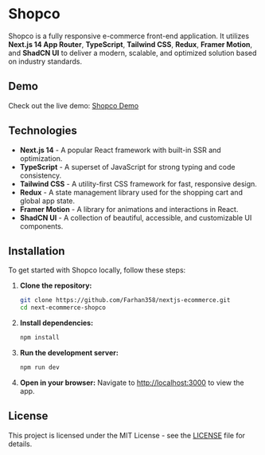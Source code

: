 # Shopco

Shopco is a fully responsive e-commerce front-end application. It utilizes **Next.js 14 App Router**, **TypeScript**, **Tailwind CSS**, **Redux**, **Framer Motion**, and **ShadCN UI** to deliver a modern, scalable, and optimized solution based on industry standards.



## Demo

Check out the live demo: [Shopco Demo](nextjs-ecommerece.vercel.app)


## Technologies

- **Next.js 14** - A popular React framework with built-in SSR and optimization.
- **TypeScript** - A superset of JavaScript for strong typing and code consistency.
- **Tailwind CSS** - A utility-first CSS framework for fast, responsive design.
- **Redux** - A state management library used for the shopping cart and global app state.
- **Framer Motion** - A library for animations and interactions in React.
- **ShadCN UI** - A collection of beautiful, accessible, and customizable UI components.


## Installation

To get started with Shopco locally, follow these steps:

1. **Clone the repository:**

   ```bash
   git clone https://github.com/Farhan358/nextjs-ecommerce.git
   cd next-ecommerce-shopco
   ```

2. **Install dependencies:**

   ```bash
   npm install
   ```

3. **Run the development server:**

   ```bash
   npm run dev
   ```



4. **Open in your browser:**
   Navigate to [http://localhost:3000](http://localhost:3000) to view the app.


## License

This project is licensed under the MIT License - see the [LICENSE](https://opensource.org/licenses/MIT) file for details.

